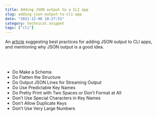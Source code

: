 ```yaml
---
title: Adding JSON output to a CLI app
slug: adding-json-output-to-cli-app
date: "2021-12-06 10:27:51"
category: technical.snippet
tags: ["cli"]
---
```


An
[article](https://blog.kellybrazil.com/2021/12/03/tips-on-adding-json-output-to-your-cli-app/)
suggesting best practices for adding JSON output to CLI apps, and mentioning why
JSON output is a good idea.<br></br><br></br>

- Do Make a Schema
- Do Flatten the Structure
- Do Output JSON Lines for Streaming Output
- Do Use Predictable Key Names
- Do Pretty Print with Two Spaces or Don’t Format at All
- Don’t Use Special Characters in Key Names
- Don’t Allow Duplicate Keys
- Don’t Use Very Large Numbers
